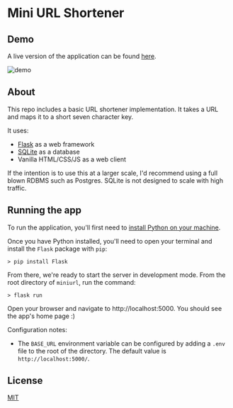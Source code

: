 # Mini URL Shortener
## Demo
A live version of the application can be found [here](https://cartercodes.com).

![demo](https://user-images.githubusercontent.com/31598368/175831578-9e53ed36-dd8c-4769-b2fb-d9ff94d0534f.gif)

## About
This repo includes a basic URL shortener implementation. It takes a URL and maps it to a short seven character key.

It uses:
- [Flask](https://flask.palletsprojects.com/en/2.1.x/) as a web framework
- [SQLite](https://www.sqlite.org/index.html) as a database
- Vanilla HTML/CSS/JS as a web client

If the intention is to use this at a larger scale, I'd recommend using a full blown RDBMS such as Postgres. SQLite is not designed to scale with high traffic.

## Running the app
To run the application, you'll first need to [install Python on your machine](https://www.python.org/downloads/).

Once you have Python installed, you'll need to open your terminal and install the `Flask` package with `pip`:
```
> pip install Flask
```

From there, we're ready to start the server in development mode. From the root directory of `miniurl`, run the command:
```
> flask run
```

Open your browser and navigate to http://localhost:5000. You should see the app's home page :)

Configuration notes:
- The `BASE_URL` environment variable can be configured by adding a `.env` file to the root of the directory. The default value is `http://localhost:5000/`.

## License
[MIT](LICENSE)